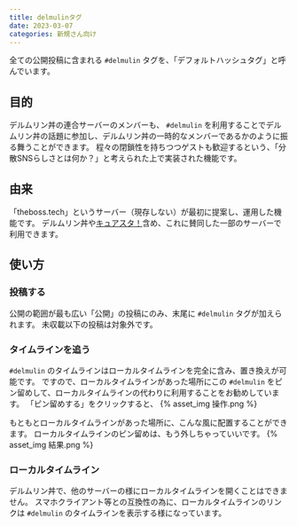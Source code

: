```yaml
---
title: delmulinタグ
date: 2023-03-07
categories: 新規さん向け
---
```


全ての公開投稿に含まれる `#delmulin` タグを、「デフォルトハッシュタグ」と呼んでいます。

## 目的

デルムリン丼の連合サーバーのメンバーも、 `#delmulin` を利用することでデルムリン丼の話題に参加し、デルムリン丼の一時的なメンバーであるかのように振る舞うことができます。
程々の閉鎖性を持ちつつゲストも歓迎するという、「分散SNSらしさとは何か？」と考えられた上で実装された機能です。

## 由来

「theboss.tech」というサーバー（現存しない）が最初に提案し、運用した機能です。
デルムリン丼や[キュアスタ！](https://precure.ml/)含め、これに賛同した一部のサーバーで利用できます。

## 使い方

### 投稿する

公開の範囲が最も広い「公開」の投稿にのみ、末尾に `#delmulin` タグが加えられます。
未収載以下の投稿は対象外です。

### タイムラインを追う

`#delmulin` のタイムラインはローカルタイムラインを完全に含み、置き換えが可能です。
ですので、ローカルタイムラインがあった場所にこの `#delmulin` をピン留めして、ローカルタイムラインの代わりに利用することをお勧めしています。
「ピン留めする」をクリックすると、
{% asset_img 操作.png %}

もともとローカルタイムラインがあった場所に、こんな風に配置することができます。
ローカルタイムラインのピン留めは、もう外しちゃっていいです。
{% asset_img 結果.png %}

### ローカルタイムライン

デルムリン丼で、他のサーバーの様にローカルタイムラインを開くことはできません。
スマホクライアント等との互換性の為に、ローカルタイムラインのリンクは `#delmulin` のタイムラインを表示する様になっています。
